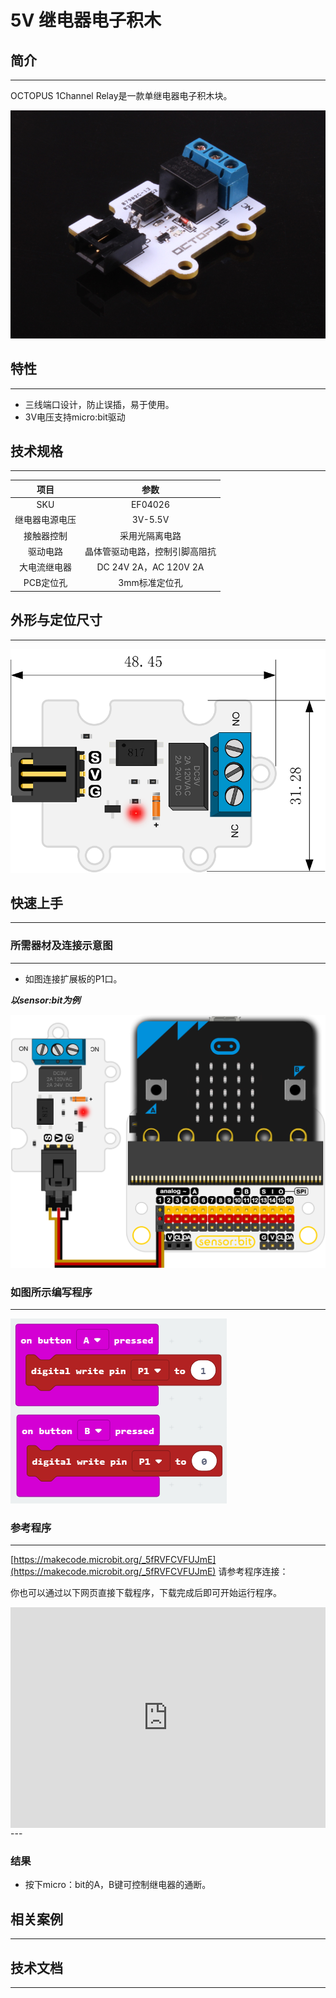 # 5V 继电器电子积木

## 简介
---
OCTOPUS 1Channel Relay是一款单继电器电子积木块。

 ![](./images/1E9gHLP.jpg)

## 特性
---
- 三线端口设计，防止误插，易于使用。
- 3V电压支持micro:bit驱动

## 技术规格
---

项目 | 参数 
:-: | :-: 
SKU|EF04026
继电器电源电压|3V-5.5V
接触器控制|采用光隔离电路
驱动电路|晶体管驱动电路，控制引脚高阻抗
大电流继电器|DC 24V 2A，AC 120V 2A
PCB定位孔|3mm标准定位孔


## 外形与定位尺寸
---

 ![](./images/lgUM5rk.png)

## 快速上手
---

### 所需器材及连接示意图
---
- 如图连接扩展板的P1口。

***以sensor:bit为例***

 ![](./images/xcHn45y.png)

### 如图所示编写程序
---

 ![](./images/hXlcnvg.png)

### 参考程序
---

[https://makecode.microbit.org/_5fRVFCVFUJmE](https://makecode.microbit.org/_5fRVFCVFUJmE)
请参考程序连接：

你也可以通过以下网页直接下载程序，下载完成后即可开始运行程序。

<div style="position:relative;height:0;padding-bottom:70%;overflow:hidden;"><iframe style="position:absolute;top:0;left:0;width:100%;height:100%;" src="https://makecode.microbit.org/#pub:_5fRVFCVFUJmE" frameborder="0" sandbox="allow-popups allow-forms allow-scripts allow-same-origin"></iframe></div>  
---

### 结果
- 按下micro：bit的A，B键可控制继电器的通断。

## 相关案例
---

## 技术文档
---

